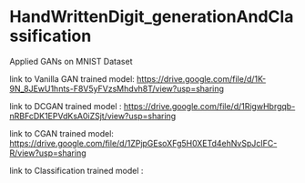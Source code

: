 # HandWrittenDigit_generationAndClassification
Applied GANs on MNIST Dataset 

link to Vanilla GAN trained model: https://drive.google.com/file/d/1K-9N_8JEwU1hnts-F8V5yFVzsMhdvh8T/view?usp=sharing

link to DCGAN trained model : https://drive.google.com/file/d/1RigwHbrgqb-nRBFcDK1EPVdKsA0iZSjt/view?usp=sharing

link to CGAN trained model: https://drive.google.com/file/d/1ZPjpGEsoXFg5H0XETd4ehNvSpJcIFC-R/view?usp=sharing

link to Classification trained model : 
